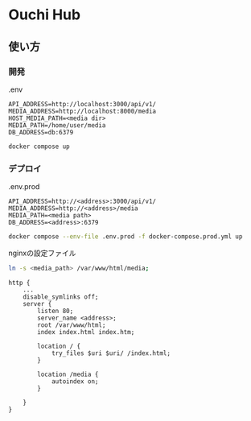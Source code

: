 # Ouchi Hub

## 使い方

### 開発
.env

```shell
API_ADDRESS=http://localhost:3000/api/v1/
MEDIA_ADDRESS=http://localhost:8000/media
HOST_MEDIA_PATH=<media dir>
MEDIA_PATH=/home/user/media
DB_ADDRESS=db:6379

```

```bash
docker compose up

```

### デプロイ
.env.prod

```shell
API_ADDRESS=http://<address>:3000/api/v1/
MEDIA_ADDRESS=http://<address>/media
MEDIA_PATH=<media path>
DB_ADDRESS=<address>:6379

```

```bash
docker compose --env-file .env.prod -f docker-compose.prod.yml up

```

nginxの設定ファイル

```bash
ln -s <media_path> /var/www/html/media;

```

```
http {
    ...
    disable_symlinks off;
    server {
        listen 80;
        server_name <address>;
        root /var/www/html;
        index index.html index.htm;

        location / {
            try_files $uri $uri/ /index.html;
        }

        location /media {
            autoindex on;
        }

    }
}

```

